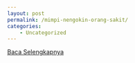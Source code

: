 ```yaml
---
layout: post
permalink: /mimpi-nengokin-orang-sakit/
categories:
    - Uncategorized
---
```


[Baca Selengkapnya](/04)
